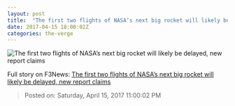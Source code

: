 ```yaml
---
layout: post
title:  "The first two flights of NASA’s next big rocket will likely be delayed, new report claims"
date: 2017-04-15 18:00:02Z
categories: the-verge
---
```


![The first two flights of NASA’s next big rocket will likely be delayed, new report claims](https://cdn0.vox-cdn.com/thumbor/Km2EJQkNjdLuTLqgVO1r2bhVXH0=/0x141:1500x985/1600x900/cdn0.vox-cdn.com/uploads/chorus_image/image/54272829/sls_in_clouds__1_.0.jpg)




Full story on F3News: [The first two flights of NASA’s next big rocket will likely be delayed, new report claims](http://www.f3nws.com/n/pMJQnE)

> Posted on: Saturday, April 15, 2017 11:00:02 PM
